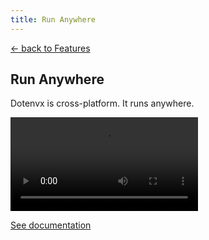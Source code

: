 ```yaml
---
title: Run Anywhere
---
```


<section class="max-w-3xl mx-auto mt-20 flex flex-col px-5">
  <p class="text-right">
    <a class="link-primary" href="/features">&larr; back to Features</a>
  </p>
  <h1 class="my-5 text-center text-5xl sm:text-6xl md:text-7xl lg:text-8xl font-bold tracking-tight leading-none text-zinc-950 dark:text-[#ECD53F]">Run Anywhere</h1>
  <p class="mx-auto mt-3 max-w-3xl text-center text-md md:text-lg text-zinc-600 leading-2 mb-6">Dotenvx is cross-platform. It runs anywhere.</p>

  <video class="my-10 w-full rounded-md border border-zinc-200 dark:border-zinc-800" controls>
    <source src="https://github.com/user-attachments/assets/7fd8f338-38d2-4875-9091-d08fc3134521" type="video/mp4">
    your browser does not support the video tag
  </video>

  <p class="text-center"><a class="link-primary" href="/docs/quickstart#run-anywhere">See documentation</a></p>
</section>
